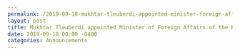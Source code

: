 ```yaml
---
permalink: /2019-09-18-mukhtar-tleuberdi-appointed-minister-foreign-affairs-kazakhstan
layout: post
title: Mukhtar Tleuberdi appointed Minister of Foreign Affairs of the Republic of Kazakhstan
date: 2019-09-18 00:00 -0400
categories: Announcements
---
```

